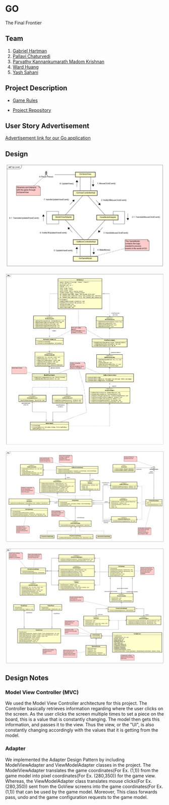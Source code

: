 # GO

The Final Frontier


## Team

1. [Gabriel Hartman](https://github.com/ghartman1620)
2. [Pallavi Chaturvedi](https://github.com/pallavichaturvedi)
3. [Parvathy Kannankumarath Madom Krishnan](https://github.com/parvathysjsu)
4. [Ward Huang](https://github.com/Huang-W)
5. [Yash Sahani](https://github.com/ysahani)


## Project Description

* [Game Rules](https://senseis.xmp.net/?BasicRulesOfGo) 

* [Project Repository](https://github.com/nguyensjsu/fa19-202-underwater-softball) 

## User Story Advertisement

[Advertisement link for our Go application](https://www.youtube.com/watch?v=v47HjLz63co&feature=youtu.be)


## Design

![Top Level Diagram](/design/TopLeveldiagram.png)

![Adapter Diagram](/design/GoAdapters.png)

![Model Diagram](/design/GoModelDiagram.png)

![View Diagram](/design/GoViewDiagram.png)

## Design Notes

### Model View Controller (MVC)
We used the Model View Controller architecture for this project.  The Controller basically retrieves information regarding where the user clicks on the screen. As the user clicks the screen multiple times to set a piece on the board, this is a value that is constantly changing.  The model then gets this information, and passes it to the view.  Thus the view, or the "UI", is also constantly changing accordingly with the values that it is getting from the model.  

### Adapter
We implemented the Adapter Design Pattern by including ModelViewAdapter and ViewModelAdapter classes in the project. The ModelViewAdapter translates the game coordinates(For Ex. (1,1)) from the game model into pixel coordinates(For Ex. (280,350)) for the game view. Whereas, the ViewModelAdapter class translates mouse clicks(For Ex. (280,350)) sent from the GoView screens into the game coordinates(For Ex. (1,1)) that can be used by the game model. Moreover, This class forwards pass, undo and the game configuration requests to the game model.
